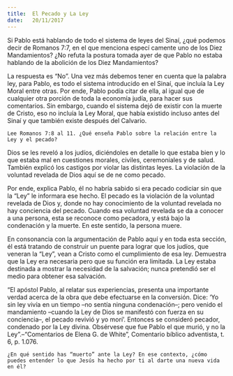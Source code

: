 ```yaml
---
title:  El Pecado y La Ley
date:   20/11/2017
---
```


Si Pablo está hablando de todo el sistema de leyes del Sinaí, ¿qué podemos decir de Romanos 7:7, en el que menciona especí camente uno de los Diez Mandamientos? ¿No refuta la postura tomada ayer de que Pablo no estaba hablando de la abolición de los Diez Mandamientos?

La respuesta es “No”. Una vez más debemos tener en cuenta que la palabra ley, para Pablo, es todo el sistema introducido en el Sinaí, que incluía la Ley Moral entre otras. Por ende, Pablo podía citar de ella, al igual que de cualquier otra porción de toda la economía judía, para hacer sus comentarios. Sin embargo, cuando el sistema dejó de existir con la muerte de Cristo, eso no incluía la Ley Moral, que había existido incluso antes del Sinaí y que también existe después del Calvario.

`Lee Romanos 7:8 al 11. ¿Qué enseña Pablo sobre la relación entre la Ley y el pecado?`

Dios se les reveló a los judíos, diciéndoles en detalle lo que estaba bien y lo que estaba mal en cuestiones morales, civiles, ceremoniales y de salud. También explicó los castigos por violar las distintas leyes. La violación de la voluntad revelada de Dios aquí se de ne como pecado.

Por ende, explica Pablo, él no habría sabido si era pecado codiciar sin que la “Ley” le informara ese hecho. El pecado es la violación de la voluntad revelada de Dios y, donde no hay conocimiento de la voluntad revelada no hay conciencia del pecado. Cuando esa voluntad revelada se da a conocer a una persona, esta se reconoce como pecadora, y está bajo la condenación y la muerte. En este sentido, la persona muere.

En consonancia con la argumentación de Pablo aquí y en toda esta sección, él está tratando de construir un puente para lograr que los judíos, que veneran la “Ley”, vean a Cristo como el cumplimiento de esa ley. Demuestra que la Ley era necesaria pero que su función era limitada. La Ley estaba destinada a mostrar la necesidad de la salvación; nunca pretendió ser el medio para obtener esa salvación.

“El apóstol Pablo, al relatar sus experiencias, presenta una importante verdad acerca de la obra que debe efectuarse en la conversión. Dice: ‘Yo sin ley vivía en un tiempo –no sentía ninguna condenación–; pero venido el mandamiento –cuando la Ley de Dios se manifestó con fuerza en su conciencia–, el pecado revivió y yo morí’. Entonces se consideró pecador, condenado por la Ley divina. Obsérvese que fue Pablo el que murió, y no la Ley”.–“Comentarios de Elena G. de White”, Comentario bíblico adventista, t. 6, p. 1.076.

`¿En qué sentido has “muerto” ante la Ley? En ese contexto, ¿cómo puedes entender lo que Jesús ha hecho por ti al darte una nueva vida en él?`
